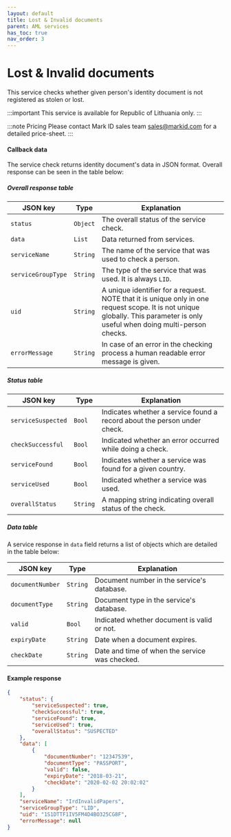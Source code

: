```yaml
---
layout: default
title: Lost & Invalid documents
parent: AML services
has_toc: true
nav_order: 3
---
```


# Lost & Invalid documents
This service checks whether given person's identity document is not registered as stolen or lost.

:::important
This service is available for Republic of Lithuania only.
:::

:::note  Pricing
Please contact Mark ID sales team sales@markid.com for a detailed price-sheet.
:::

#### Callback data
The service check returns identity document's data in JSON format.
Overall response can be seen in the table below:

##### Overall response table

|JSON key          |Type        |Explanation                                                |
|------------------|------------|-----------------------------------------------------------|
|`status`          |`Object`    |The overall status of the service check.                   | 
|`data`            |`List`      |Data returned from services.                               |
|`serviceName`     |`String`    |The name of the service that was used to check a person.   |
|`serviceGroupType`|`String`    |The type of the service that was used. It is always `LID`. |
|`uid`             |`String`    |A unique identifier for a request. NOTE that it is unique only in one request scope. It is not unique globally. This parameter is only useful when doing multi-person checks.|
|`errorMessage`    |`String`    |In case of an error in the checking process a human readable error message is given.|

##### Status table

|JSON key            |Type        |Explanation                                                             |
|--------------------|------------|------------------------------------------------------------------------|
|`serviceSuspected`  |`Bool`      |Indicates whether a service found a record about the person under check.| 
|`checkSuccessful`   |`Bool`      |Indicated whether an error occurred while doing a check.                |
|`serviceFound`      |`Bool`      |Indicates whether a service was found for a given country.              |
|`serviceUsed`       |`Bool`      |Indicated whether a service was used.                                   |
|`overallStatus`     |`String`    |A mapping string indicating overall status of the check.                |

##### Data table
A service response in `data` field returns a list of objects which are detailed in the table below:

|JSON key            |Type        |Explanation                                                |
|--------------------|------------|-----------------------------------------------------------|
|`documentNumber`    |`String`    |Document number in the service's database.                 | 
|`documentType`      |`String`    |Document type in the service's database.                   |
|`valid`             |`Bool`      |Indicated whether document is valid or not.                |
|`expiryDate`        |`String`    |Date when a document expires.                              |
|`checkDate`         |`String`    |Date and time of when the service was checked.             |

#### Example response

```json
{
    "status": {
        "serviceSuspected": true,
        "checkSuccessful": true,
        "serviceFound": true,
        "serviceUsed": true,
        "overallStatus": "SUSPECTED"
    },
    "data": [
        {
            "documentNumber": "12347539",
            "documentType": "PASSPORT",
            "valid": false,
            "expiryDate": "2018-03-21",
            "checkDate": "2020-02-02 20:02:02"
        }
    ],
    "serviceName": "IrdInvalidPapers",
    "serviceGroupType": "LID",
    "uid": "1S1DTTF1IV5FM4D4BO325CG8F",
    "errorMessage": null
}
```
